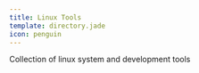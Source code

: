 ```yaml
---
title: Linux Tools
template: directory.jade
icon: penguin
---
```


Collection of linux system and development tools